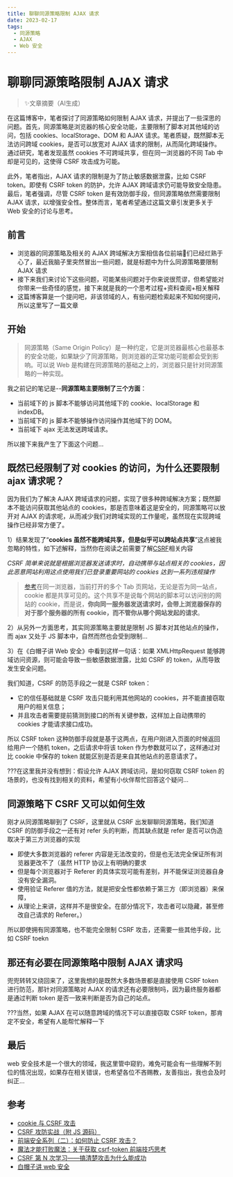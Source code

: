 ```yaml
---
title: 聊聊同源策略限制 AJAX 请求
date: 2023-02-17
tags: 
  - 同源策略
  - AJAX
  - Web 安全
---
```


# 聊聊同源策略限制 AJAX 请求

> ✨文章摘要（AI生成）

<!-- DESC SEP -->

在这篇博客中，笔者探讨了同源策略如何限制 AJAX 请求，并提出了一些深思的问题。首先，同源策略是浏览器的核心安全功能，主要限制了脚本对其他域的访问，包括 cookies、localStorage、DOM 和 AJAX 请求。笔者质疑，既然脚本无法访问跨域 cookies，是否可以放宽对 AJAX 请求的限制，从而简化跨域操作。通过研究，笔者发现虽然 cookies 不可跨域共享，但在同一浏览器的不同 Tab 中却是可见的，这使得 CSRF 攻击成为可能。

此外，笔者指出，AJAX 请求的限制是为了防止敏感数据泄露，比如 CSRF token。即使有 CSRF token 的防护，允许 AJAX 跨域请求仍可能导致安全隐患。最后，笔者强调，尽管 CSRF token 是有效防御手段，但同源策略依然需要限制 AJAX 请求，以增强安全性。整体而言，笔者希望通过这篇文章引发更多关于 Web 安全的讨论与思考。

<!-- DESC SEP -->

## 前言

- 浏览器的同源策略及相关的 AJAX 跨域解决方案相信各位前端🐒们已经烂熟于心了，最近我脑子里突然冒出一些问题，就是标题中为什么同源策略要限制 AJAX 请求
- 接下来我们来讨论下这些问题，可能某些问题对于你来说很荒谬，但希望能对你带来一些奇怪的感觉，接下来就是我的一个思考过程+资料查阅+相关解释
- 这篇博客算是一个提问吧，非该领域的人，有些问题检索起来不知如何提问，所以这里写了一篇文章

## 开始

> 同源策略（Same Origin Policy）是一种约定，它是浏览器最核心也最基本的安全功能，如果缺少了同源策略，则浏览器的正常功能可能都会受到影响。可以说 Web 是构建在同源策略的基础之上的，浏览器只是针对同源策略的一种实现。

我之前记的笔记是--**同源策略主要限制了三个方面**：

- 当前域下的 js 脚本不能够访问其他域下的 cookie、localStorage 和 indexDB。
- 当前域下的 js 脚本不能够操作访问操作其他域下的 DOM。
- 当前域下 ajax 无法发送跨域请求。

所以接下来我产生了下面这个问题...

## 既然已经限制了对 cookies 的访问，为什么还要限制 ajax 请求呢？

因为我们为了解决 AJAX 跨域请求的问题，实现了很多种跨域解决方案；既然脚本不能访问获取其他站点的 cookies，那是否意味着这是安全的，同源策略可以放开对 AJAX 的请求呢，从而减少我们对跨域实现的工作量呢，虽然现在实现跨域操作已经非常方便了。

1）结果发现了“**cookies 虽然不能跨域共享，但是似乎可以跨站点共享**”这点被我忽略的特性，如下述解释，当然你在阅读之前需要了解[CSRF](https://tech.meituan.com/2018/10/11/fe-security-csrf.html)相关内容

*CSRF 简单来说就是根据浏览器发送请求时，自动携带与站点相关的 cookies，因此恶意网站利用这点使用我们已登录重要网站的 cookies 达到一系列违规操作*

> [参考](https://juejin.cn/post/6958413563799011365#heading-14)在同一浏览器，当前打开的多个 Tab 页网站，无论是否为同一站点，cookie 都是共享可见的。这个共享不是说每个网站的脚本可以访问别的网站的 cookie，而是说，**你向同一服务器发送请求时，会带上浏览器保存的对于那个服务器的所有 cookie，而不管你从哪个网站发起的请求**。

2）从另外一方面思考，其实同源策略主要就是限制 JS 脚本对其他站点的操作，而 ajax 又处于 JS 脚本中，自然而然也会受到限制...

3）在《白帽子讲 Web 安全》中看到这样一句话：如果 XMLHttpRequest 能够跨域访问资源，则可能会导致一些敏感数据泄露，比如 CSRF 的 token，从而导致发生安全问题。

我们知道，CSRF 的防范手段之一就是 CSRF token：

- 它的信任基础就是 CSRF 攻击只能利用其他网站的 cookies，并不能直接窃取用户的相关信息；
- 并且攻击者需要提前猜测到接口的所有关键参数，这样加上自动携带的 cookies 才能请求接口成功。

所以 CSRF token 这种防御手段就是基于这两点，在用户刚进入页面的时候返回给用户一个随机 token，之后请求中将该 token 作为参数就可以了，这样通过对比 cookie 中保存的 token 就能区别是否是来自其他站点的恶意请求了。

???在这里我并没有想到：假设允许 AJAX 跨域访问，是如何窃取 CSRF token 的场景的，也没有找到相关的资料，希望有小伙伴帮忙回答这个疑问...

## 同源策略下 CSRF 又可以如何生效

刚才从同源策略聊到了 CSRF，这里就从 CSRF 出发聊聊同源策略，我们知道 CSRF 的防御手段之一还有对 refer 头的判断，而其缺点就是 refer 是否可以伪造取决于第三方浏览器的实现

- 即使大多数浏览器的 referer 内容是无法改变的，但是也无法完全保证所有浏览器更改不了（虽然 HTTP 协议上有明确的要求
- 但是每个浏览器对于 Referer 的具体实现可能有差别，并不能保证浏览器自身没有安全漏洞。
- 使用验证 Referer 值的方法，就是把安全性都依赖于第三方（即浏览器）来保障，
- 从理论上来讲，这样并不是很安全。在部分情况下，攻击者可以隐藏，甚至修改自己请求的 Referer。）

所以即使拥有同源策略，也不能完全限制 CSRF 攻击，还需要一些其他手段，比如 CSRF toekn

## 那还有必要在同源策略中限制 AJAX 请求吗

兜兜转转又绕回来了，这里我想的是既然大多数场景都是直接使用 CSRF token 进行防范，那针对同源策略对 AJAX 的请求还有必要限制吗，因为最终服务器都是通过判断 token 是否一致来判断是否为自己的站点。

???当然，如果 AJAX 在可以随意跨域的情况下可以直接窃取 CSRF token，那肯定不安全，希望有人能帮忙解释一下

## 最后

web 安全技术是一个很大的领域，我这里管中窥豹，难免可能会有一些理解不到位的情况出现，如果存在相关错误，也希望各位不吝赐教，友善指出，我也会及时纠正...

## 参考

- [cookie 与 CSRF 攻击](https://juejin.cn/post/6958413563799011365#heading-14)
- [CSRF 攻防实战（附 JS 源码）](https://juejin.cn/post/6869573026980036616)
- [前端安全系列（二）：如何防止 CSRF 攻击？](https://tech.meituan.com/2018/10/11/fe-security-csrf.html)
- [魔法才能打败魔法：关于获取 csrf-token 前端技巧思考](https://xz.aliyun.com/t/7084)
- [CSRF 第 N 次学习——搞清楚攻击为什么能成功](https://www.cnblogs.com/clwsec/p/16530449.html)
- [白帽子讲 web 安全](https://weread.qq.com/web/reader/7c4327b05cfd497c4eaa52fk16732dc0161679091c5aeb1)

